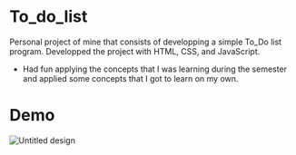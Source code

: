 # To_do_list
Personal project of mine that consists of developping a simple To_Do list program.
Developped the project with HTML, CSS, and JavaScript.

- Had fun applying the concepts that I was learning during the semester and applied some concepts that I got to learn on my own. 

# Demo





![Untitled design](https://github.com/samir3112/To_do_list/assets/131091810/11a5c2a4-0bc2-471d-a8ff-23a6353b5fa5)
